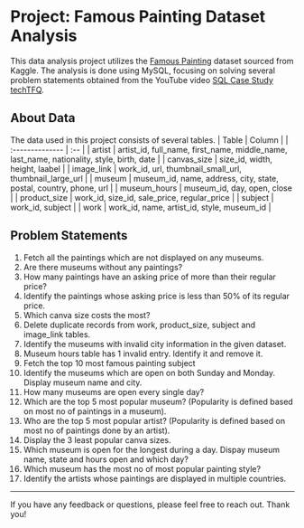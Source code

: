 # Project: Famous Painting Dataset Analysis

This data analysis project utilizes the [Famous Painting](https://www.kaggle.com/datasets/mexwell/famous-paintings) dataset sourced from Kaggle. The analysis is done using MySQL, focusing on solving several problem statements obtained from the YouTube video [SQL Case Study techTFQ](https://www.youtube.com/watch?v=AZ29DXaJ1Ts).

## About Data
The data used in this project consists of several tables.
| Table           | Column |
| :-------------- | :--    |
| artist          | artist_id, full_name, first_name, middle_name, last_name, nationality, style, birth, date  |
| canvas_size     | size_id, width, height, laabel                                                             |
| image_link      | work_id, url, thumbnail_small_url, thumbnail_large_url                                     |
| museum          | museum_id, name, address, city, state, postal, country, phone, url                         |
| museum_hours    | museum_id, day, open, close                                                                |
| product_size    | work_id, size_id, sale_price, regular_price                                                |
| subject         | work_id, subject                                                                           |
| work            | work_id, name, artist_id, style, museum_id                                                 |

## Problem Statements
1.	Fetch all the paintings which are not displayed on any museums.
2.	Are there museums without any paintings?
3.	How many paintings have an asking price of more than their regular price?
4.	Identify the paintings whose asking price is less than 50% of its regular price.
5.	Which canva size costs the most?
6.	Delete duplicate records from work, product_size, subject and image_link tables.
7.	Identify the museums with invalid city information in the given dataset.
8.	Museum hours table has 1 invalid entry. Identify it and remove it.
9.	Fetch the top 10 most famous painting subject
10. Identify the museums which are open on both Sunday and Monday. Display museum name and city.
11. How many museums are open every single day?
12. Which are the top 5 most popular museum? (Popularity is defined based on most no of paintings in a museum).
13. Who are the top 5 most popular artist? (Popularity is defined based on most no of paintings done by an artist).
14. Display the 3 least popular canva sizes.
15. Which museum is open for the longest during a day. Dispay museum name, state and hours open and which day?
16. Which museum has the most no of most popular painting style?
17. Identify the artists whose paintings are displayed in multiple countries.

---

If you have any feedback or questions, please feel free to reach out. Thank you!
